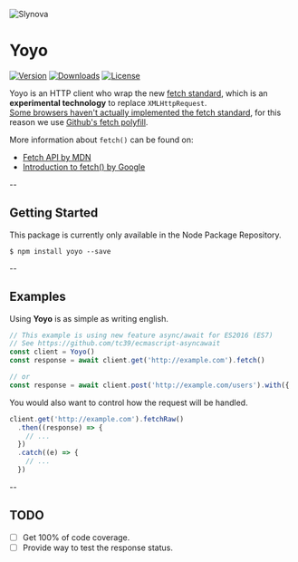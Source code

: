 ![Slynova](https://cloud.githubusercontent.com/assets/2793951/13279223/696b9020-dad6-11e5-91a9-eefaa627e079.png)

# Yoyo

[![Version](https://img.shields.io/npm/v/yoyo?style=flat-square)](https://www.npmjs.com/package/yoyo)
[![Downloads](https://img.shields.io/npm/dt/yoyo.svg?style=flat-square)](https://www.npmjs.com/package/yoyo)
[![License](https://img.shields.io/npm/l/yoyo.svg?style=flat-square)](https://opensource.org/licenses/MIT)

Yoyo is an HTTP client who wrap the new [fetch standard](https://fetch.spec.whatwg.org/), which is an **experimental technology** to replace `XMLHttpRequest`.  
[Some browsers haven't actually implemented the fetch standard](http://caniuse.com/#feat=fetch), for this reason we use [Github's fetch polyfill](https://github.com/github/fetch).

More information about `fetch()` can be found on:
* [Fetch API by MDN](https://developer.mozilla.org/en-US/docs/Web/API/Fetch_API)
* [Introduction to fetch() by Google](https://developers.google.com/web/updates/2015/03/introduction-to-fetch)

--
## Getting Started

This package is currently only available in the Node Package Repository.

```shell
$ npm install yoyo --save
```

--

## Examples

Using **Yoyo** is as simple as writing english.
```javascript
// This example is using new feature async/await for ES2016 (ES7)
// See https://github.com/tc39/ecmascript-asyncawait
const client = Yoyo()
const response = await client.get('http://example.com').fetch()

// or
const response = await client.post('http://example.com/users').with({ ... }).fetch('json') // or xml, text
```

You would also want to control how the request will be handled.

```javascript
client.get('http://example.com').fetchRaw()
  .then((response) => {
    // ...
  })
  .catch((e) => {
    // ...
  })
```

--

## TODO

- [ ] Get 100% of code coverage.
- [ ] Provide way to test the response status.
